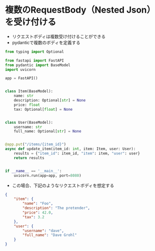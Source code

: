 # 複数のRequestBody（Nested Json）を受け付ける

- リクエストボディは複数受け付けることができる
- pydanticで複数のボディを定義する

```python
from typing import Optional

from fastapi import FastAPI
from pydantic import BaseModel
import uvicorn

app = FastAPI()


class Item(BaseModel):
    name: str
    description: Optional[str] = None
    price: float
    tax: Optional[float] = None


class User(BaseModel):
    username: str
    full_name: Optional[str] = None


@app.put("/items/{item_id}")
async def update_item(item_id: int, item: Item, user: User):
    results = {"item_id": item_id, "item": item, "user": user}
    return results


if __name__ == '__main__':
    uvicorn.run(app=app, port=8080)
```


- この場合、下記のようなリクエストボディを想定する
```json
{
    "item": {
        "name": "Foo",
        "description": "The pretender",
        "price": 42.0,
        "tax": 3.2
    },
    "user": {
        "username": "dave",
        "full_name": "Dave Grohl"
    }
}
```